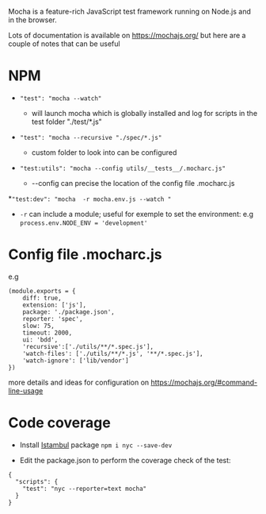 Mocha is a feature-rich JavaScript test framework running on Node.js and in the browser.

Lots of documentation is available on https://mochajs.org/ but here are a couple of notes that can be useful

# NPM

* `"test": "mocha --watch" `
  * will launch mocha which is globally installed and log for scripts in the test folder "./test/*.js"
  
* `"test": "mocha --recursive "./spec/*.js"`
  * custom folder to look into can be configured

* `"test:utils": "mocha --config utils/__tests__/.mocharc.js"`
  * --config can precise the location of the config file .mocharc.js
  
*`"test:dev": "mocha  -r mocha.env.js --watch "`
  * `-r` can include a module; useful for exemple to set the environment: 
  e.g `process.env.NODE_ENV = 'development'`
 

# Config file .mocharc.js

e.g
```
(module.exports = {
    diff: true,
    extension: ['js'],
    package: './package.json',
    reporter: 'spec',
    slow: 75,
    timeout: 2000,
    ui: 'bdd',
    'recursive':['./utils/**/*.spec.js'],
    'watch-files': ['./utils/**/*.js', '**/*.spec.js'],
    'watch-ignore': ['lib/vendor']
})
```

more details and ideas for configuration on https://mochajs.org/#command-line-usage


# Code coverage
* Install [Istambul](https://istanbul.js.org/) package `npm i nyc --save-dev`

* Edit the package.json to perform the coverage check of the test:
```
{
  "scripts": {
    "test": "nyc --reporter=text mocha"
  }
}
```



